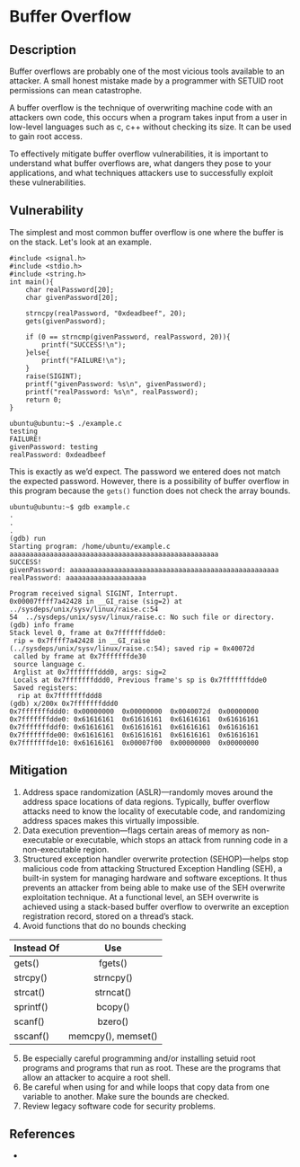 # Buffer Overflow

## Description
Buffer overflows are probably one of the most vicious tools available to an attacker. A small honest mistake made by a programmer with SETUID root permissions can mean catastrophe. 

A buffer overflow is
the technique of overwriting machine code with an attackers own code, this occurs when a program takes input from a user in low-level languages such as c, c++ without checking its size. It can be used to gain root access.

To effectively mitigate buffer overflow vulnerabilities, it is important to understand what buffer overflows are, what dangers they pose to your applications, and what techniques attackers use to successfully exploit these vulnerabilities.

## Vulnerability
The simplest and most common buffer overflow is one where the buffer is on the stack. Let's look at an example.
```
#include <signal.h>
#include <stdio.h>
#include <string.h>
int main(){
	char realPassword[20];
	char givenPassword[20];

	strncpy(realPassword, "0xdeadbeef", 20);
	gets(givenPassword);
	
	if (0 == strncmp(givenPassword, realPassword, 20)){
		printf("SUCCESS!\n");
	}else{
		printf("FAILURE!\n");
	}
	raise(SIGINT);
	printf("givenPassword: %s\n", givenPassword);
	printf("realPassword: %s\n", realPassword);
	return 0;
}
```

```
ubuntu@ubuntu:~$ ./example.c
testing
FAILURE!
givenPassword: testing
realPassword: 0xdeadbeef
```
This is exactly as we’d expect. The password we entered does not match the expected password. However, there is a possibility of buffer overflow in this program because the ```gets()``` function does not check the array bounds.

```
ubuntu@ubuntu:~$ gdb example.c
.
.
.
(gdb) run
Starting program: /home/ubuntu/example.c
aaaaaaaaaaaaaaaaaaaaaaaaaaaaaaaaaaaaaaaaaaaaaaaaaaaa
SUCCESS!
givenPassword: aaaaaaaaaaaaaaaaaaaaaaaaaaaaaaaaaaaaaaaaaaaaaaaaaaaa
realPassword: aaaaaaaaaaaaaaaaaaaa

Program received signal SIGINT, Interrupt.
0x00007ffff7a42428 in __GI_raise (sig=2) at ../sysdeps/unix/sysv/linux/raise.c:54
54	../sysdeps/unix/sysv/linux/raise.c: No such file or directory.
(gdb) info frame
Stack level 0, frame at 0x7fffffffdde0:
 rip = 0x7ffff7a42428 in __GI_raise (../sysdeps/unix/sysv/linux/raise.c:54); saved rip = 0x40072d
 called by frame at 0x7fffffffde30
 source language c.
 Arglist at 0x7fffffffddd0, args: sig=2
 Locals at 0x7fffffffddd0, Previous frame's sp is 0x7fffffffdde0
 Saved registers:
  rip at 0x7fffffffddd8
(gdb) x/200x 0x7fffffffddd0
0x7fffffffddd0:	0x00000000	0x00000000	0x0040072d	0x00000000
0x7fffffffdde0:	0x61616161	0x61616161	0x61616161	0x61616161
0x7fffffffddf0:	0x61616161	0x61616161	0x61616161	0x61616161
0x7fffffffde00:	0x61616161	0x61616161	0x61616161	0x61616161
0x7fffffffde10:	0x61616161	0x00007f00	0x00000000	0x00000000
```
## Mitigation 
1. Address space randomization (ASLR)—randomly moves around the address space locations of data regions. Typically, buffer overflow attacks need to know the locality of executable code, and randomizing address spaces makes this virtually impossible.
2. Data execution prevention—flags certain areas of memory as non-executable or executable, which stops an attack from running code in a non-executable region.
3. Structured exception handler overwrite protection (SEHOP)—helps stop malicious code from attacking Structured Exception Handling (SEH), a built-in system for managing hardware and software exceptions. It thus prevents an attacker from being able to make use of the SEH overwrite exploitation technique. At a functional level, an SEH overwrite is achieved using a stack-based buffer overflow to overwrite an exception registration record, stored on a thread’s stack.
4. Avoid functions that do no bounds checking

| Instead Of    | Use           |
| ------------- |:-------------:|
| gets()        | fgets()       | 
| strcpy()      | strncpy()     | 
| strcat()      | strncat()     |
| sprintf()     | bcopy()       |
| scanf()       | bzero()       |
| sscanf()      | memcpy(), memset()|
5. Be especially careful programming and/or installing setuid root programs and programs that run as root. These are the programs that allow an attacker to acquire a root shell.
6. Be careful when using for and while loops that copy data from one variable to another. Make sure the bounds are checked.
7. Review legacy software code for security problems.

## References
* [OWASP Buffer Overflow Attack]:https://owasp.org/www-community/attacks/Buffer_overflow_attack
